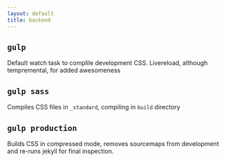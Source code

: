 ```yaml
---
layout: default
title: backend
---
```


## `gulp`
Default watch task to complile development CSS. Livereload, although tempremental, for added awesomeness

## `gulp sass`
Compiles CSS files in `_standard`, compiling in `build` directory

## `gulp production`
Builds CSS in compressed mode, removes sourcemaps from development and re-runs jekyll for final inspection.

